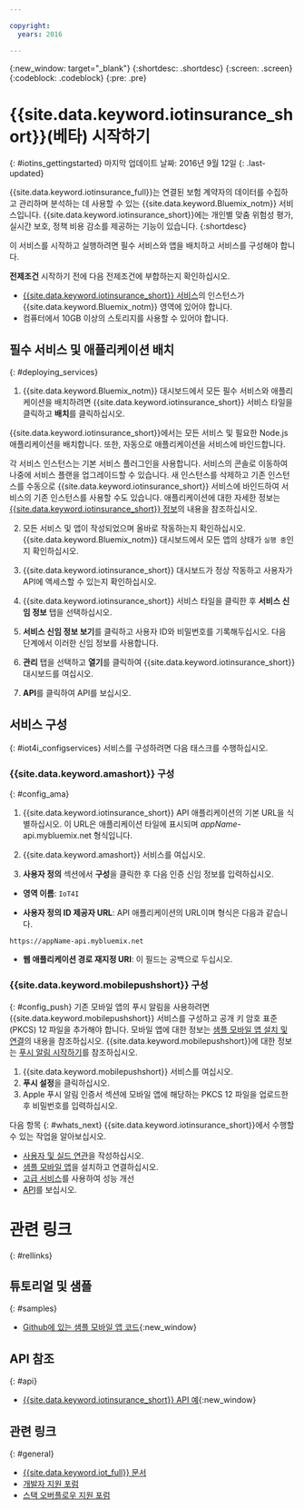 ```yaml
---

copyright:
  years: 2016

---
```


<!-- Common attributes used in the template are defined as follows: -->
{:new_window: target="\_blank"}
{:shortdesc: .shortdesc}
{:screen: .screen}
{:codeblock: .codeblock}
{:pre: .pre}


<!-- {{site.data.keyword.iotinsurance_full}}  {{site.data.keyword.iotinsurance_short}}  -->


# {{site.data.keyword.iotinsurance_short}}(베타) 시작하기
{: #iotins_gettingstarted}
마지막 업데이트 날짜: 2016년 9월 12일
{: .last-updated}

{{site.data.keyword.iotinsurance_full}}는 연결된 보험 계약자의 데이터를 수집하고 관리하며 분석하는 데 사용할 수 있는 {{site.data.keyword.Bluemix_notm}} 서비스입니다. {{site.data.keyword.iotinsurance_short}}에는 개인별 맞춤 위험성 평가, 실시간 보호, 정책 비용 감소를 제공하는 기능이 있습니다.
{:shortdesc}

이 서비스를 시작하고 실행하려면 필수 서비스와 앱을 배치하고 서비스를 구성해야 합니다. 

**전제조건** 시작하기 전에 다음 전제조건에 부합하는지 확인하십시오. 
- [{{site.data.keyword.iotinsurance_short}} 서비스](https://new-console.ng.bluemix.net/catalog/services/iot-for-insurance/)의 인스턴스가 {{site.data.keyword.Bluemix_notm}} 영역에 있어야 합니다. 
- 컴퓨터에서 10GB 이상의 스토리지를 사용할 수 있어야 합니다. 

## 필수 서비스 및 애플리케이션 배치
{: #deploying_services}

1. {{site.data.keyword.Bluemix_notm}} 대시보드에서 모든 필수 서비스와 애플리케이션을 배치하려면 {{site.data.keyword.iotinsurance_short}} 서비스 타일을 클릭하고 **배치**를 클릭하십시오. 

  {{site.data.keyword.iotinsurance_short}}에서는 모든 서비스 및 필요한 Node.js 애플리케이션을 배치합니다. 또한, 자동으로 애플리케이션을 서비스에 바인드합니다.

  각 서비스 인스턴스는 기본 서비스 플러그인을 사용합니다. 서비스의 콘솔로 이동하여 나중에 서비스 플랜을 업그레이드할 수 있습니다. 새 인스턴스를 삭제하고 기존 인스턴스를 수동으로 {{site.data.keyword.iotinsurance_short}} 서비스에 바인드하여 서비스의 기존 인스턴스를 사용할 수도 있습니다. 애플리케이션에 대한 자세한 정보는 [{{site.data.keyword.iotinsurance_short}} 정보](iotinsurance_overview.html)의 내용을 참조하십시오. 

2. 모든 서비스 및 앱이 작성되었으며 올바로 작동하는지 확인하십시오. {{site.data.keyword.Bluemix_notm}} 대시보드에서 모든 앱의 상태가 `실행 중`인지 확인하십시오. 

3. {{site.data.keyword.iotinsurance_short}} 대시보드가 정상 작동하고 사용자가 API에 액세스할 수 있는지 확인하십시오. 
  1. {{site.data.keyword.iotinsurance_short}} 서비스 타일을 클릭한 후 **서비스 신임 정보** 탭을 선택하십시오. 
  2. **서비스 신임 정보 보기**를 클릭하고 사용자 ID와 비밀번호를 기록해두십시오. 다음 단계에서 이러한 신임 정보를 사용합니다.
  3. **관리** 탭을 선택하고 **열기**를 클릭하여 {{site.data.keyword.iotinsurance_short}} 대시보드를 여십시오. 
  4. **API**를 클릭하여 API를 보십시오. 

## 서비스 구성
{: #iot4i_configservices}
서비스를 구성하려면 다음 태스크를 수행하십시오. 

### {{site.data.keyword.amashort}} 구성
{: #config_ama}
1. {{site.data.keyword.iotinsurance_short}} API 애플리케이션의 기본 URL을 식별하십시오. 이 URL은 애플리케이션 타일에 표시되며 *appName*-api.mybluemix.net 형식입니다. 

2. {{site.data.keyword.amashort}} 서비스를 여십시오. 

3. **사용자 정의** 섹션에서 **구성**을 클릭한 후 다음 인증 신임 정보를 입력하십시오. 

  - **영역 이름**: `IoT4I`

  - **사용자 정의 ID 제공자 URL**: API 애플리케이션의 URL이며 형식은 다음과 같습니다.
      
  ```
  https://appName-api.mybluemix.net
  ```

  - **웹 애플리케이션 경로 재지정 URI**: 이 필드는 공백으로 두십시오. 

### {{site.data.keyword.mobilepushshort}} 구성
{: #config_push}
기존 모바일 앱의 푸시 알림을 사용하려면 {{site.data.keyword.mobilepushshort}} 서비스를 구성하고 공개 키 암호 표준(PKCS) 12 파일을 추가해야 합니다. 모바일 앱에 대한 정보는 [샘플 모바일 앱 설치 및 연결](iotinsurance_mobile_app.html)의 내용을 참조하십시오. {{site.data.keyword.mobilepushshort}}에 대한 정보는 [푸시 알림 시작하기](https://new-console.stage1.ng.bluemix.net/docs/services/mobilepush/index.html)를 참조하십시오. 

  1. {{site.data.keyword.mobilepushshort}} 서비스를 여십시오. 
  2. **푸시 설정**을 클릭하십시오. 
  3. Apple 푸시 알림 인증서 섹션에 모바일 앱에 해당하는 PKCS 12 파일을 업로드한 후 비밀번호를 입력하십시오. 

다음 항목
{: #whats_next}
{{site.data.keyword.iotinsurance_short}}에서 수행할 수 있는 작업을 알아보십시오. 

- [사용자 및 실드 연관](iotinsurance_create_users.html)을 작성하십시오. 
- [샘플 모바일 앱](iotinsurance_mobile_app.html)을 설치하고 연결하십시오.
- [고급 서비스](iotinsurance_advancedservices.html)를 사용하여 성능 개선
- [API](https://iot4i-docs-api.mybluemix.net/dist/)를 보십시오.

# 관련 링크
{: #rellinks}

## 튜토리얼 및 샘플
{: #samples}
* [Github에 있는 샘플 모바일 앱 코드](https://github.com/ibm-watson-iot/ioti-mobile){:new_window}

## API 참조
{: #api}
* [{{site.data.keyword.iotinsurance_short}} API 예](https://iot4i-docs-api.mybluemix.net/dist/){:new_window}

## 관련 링크
{: #general}
* [{{site.data.keyword.iot_full}} 문서](https://new-console.ng.bluemix.net/docs/services/IoT/index.html)
* [개발자 지원 포럼](https://developer.ibm.com/answers/search.html?f=&type=question&redirect=search%2Fsearch&sort=relevance&q=%2B[iot]%20%2B[bluemix])
* [스택 오버플로우 지원 포럼](http://stackoverflow.com/questions/tagged/ibm-bluemix)
